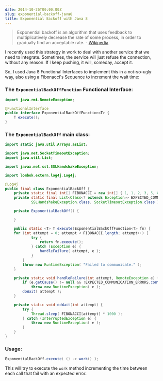 ```yaml
---
date: 2014-10-26T00:00:00Z
slug: exponential-backoff-java8
title: Exponential Backoff with Java 8
---
```


> Exponential backoff is an algorithm that uses feedback to multiplicatively
> decrease the rate of some process, in order to gradually find an acceptable
> rate. - [Wikipedia](http://en.wikipedia.org/wiki/Exponential_backoff)

I recently used this strategy in work to deal with another service that we
need to integrate. Sometimes, the service will just refuse the connection,
without any reason. If I keep pushing, it will, someday, accept it.

So, I used Java 8 Functional Interfaces to implement this in a not-so-ugly way,
also using a Fibonacci's Sequence to increment the wait time:

### The `ExponentialBackOffFunction` Functional Interface:

```java
import java.rmi.RemoteException;

@FunctionalInterface
public interface ExponentialBackOffFunction<T> {
	T execute();
}
```

### The `ExponentialBackOff` main class:

```java
import static java.util.Arrays.asList;

import java.net.SocketTimeoutException;
import java.util.List;

import javax.net.ssl.SSLHandshakeException;

import lombok.extern.log4j.Log4j;

@Log4j
public final class ExponentialBackOff {
	private static final int[] FIBONACCI = new int[] { 1, 1, 2, 3, 5, 8, 13 };
	private static final List<Class<? extends Exception>> EXPECTED_COMMUNICATION_ERRORS = asList(
			SSLHandshakeException.class, SocketTimeoutException.class );

	private ExponentialBackOff() {

	}

	public static <T> T execute(ExponentialBackOffFunction<T> fn) {
    for (int attempt = 0; attempt < FIBONACCI.length; attempt++) {
			try {
				return fn.execute();
			} catch (Exception e) {
				handleFailure( attempt, e );
			}
		}
		throw new RuntimeException( "Failed to communicate." );
	}

	private static void handleFailure(int attempt, RemoteException e) {
		if (e.getCause() != null && !EXPECTED_COMMUNICATION_ERRORS.contains( e.getCause().getClass() ))
			throw new RuntimeException( e );
		doWait( attempt );
	}

	private static void doWait(int attempt) {
		try {
			Thread.sleep( FIBONACCI[attempt] * 1000 );
		} catch (InterruptedException e) {
			throw new RuntimeException( e );
		}
	}
}
```

### Usage:

```java
ExponentialBackOff.execute( () -> work() );
```

This will try to execute the `work` method incrementing the time between each
call that fail with an expected error.
